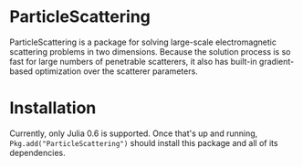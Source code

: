 # ParticleScattering

ParticleScattering is a package for solving large-scale electromagnetic
scattering problems in two dimensions. Because the solution process is so fast
for large numbers of penetrable scatterers, it also has built-in gradient-based
optimization over the scatterer parameters.

# Installation

Currently, only Julia 0.6 is supported. Once that's up and running, `Pkg.add("ParticleScattering")` should install this package and all of its
dependencies.
